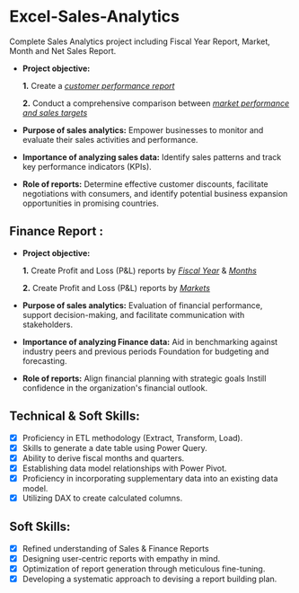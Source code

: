 # Excel-Sales-Analytics
Complete Sales Analytics project including Fiscal Year Report, Market, Month and Net Sales Report.

- **Project objective:** 

    **1.** Create a _[customer performance report](https://github.com/SonyBisht23/Excel-Sales-Analytics/blob/main/Customer%20Performance%20Report.pdf)_ 

    **2.** Conduct a comprehensive comparison between _[market performance and sales targets](https://github.com/SonyBisht23/Excel-Sales-Analytics/blob/main/Market%20Performance%20va%20Target%20Report.pdf)_

- **Purpose of sales analytics:** Empower businesses to monitor and evaluate their sales activities and performance.

- **Importance of analyzing sales data:** Identify sales patterns and track key performance indicators (KPIs).

- **Role of reports:** Determine effective customer discounts, facilitate negotiations with consumers, and identify potential business expansion opportunities in promising countries.


## Finance Report :

- **Project objective:** 

    **1.** Create Profit and Loss (P&L) reports by _[Fiscal Year](https://github.com/SonyBisht23/Excel-Sales-Analytics/blob/main/P%26L%20Statement%20by%20Fiscal%20Year.pdf)_ & _[Months](https://github.com/SonyBisht23/Excel-Sales-Analytics/blob/main/P%26L%20Statemnt%20by%20Months.pdf)_ 

   **2.** Create Profit and Loss (P&L) reports by _[Markets](https://github.com/SonyBisht23/Excel-Sales-Analytics/blob/main/P%26L%20Statement%20by%20Markts.pdf)_

- **Purpose of sales analytics:** Evaluation of financial performance, support decision-making, and facilitate communication with stakeholders.

- **Importance of analyzing Finance data:** Aid in benchmarking against industry peers and previous periods Foundation for budgeting and forecasting.

- **Role of reports:** Align financial planning with strategic goals Instill confidence in the organization's financial outlook.


## Technical & Soft Skills:
- [x]	Proficiency in ETL methodology (Extract, Transform, Load).
- [x]	Skills to generate a date table using Power Query.
- [x]	Ability to derive fiscal months and quarters.
- [x]	Establishing data model relationships with Power Pivot.
- [x]	Proficiency in incorporating supplementary data into an existing data model.
- [x]	Utilizing DAX to create calculated columns.

## Soft Skills:
- [x]	Refined understanding of Sales & Finance Reports
- [x]	Designing user-centric reports with empathy in mind.
- [x]	Optimization of report generation through meticulous fine-tuning.
- [x]	Developing a systematic approach to devising a report building plan.
